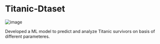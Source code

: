 # Titanic-Dtaset

![image](https://user-images.githubusercontent.com/73712335/223065055-b18c126b-725c-4af5-9ef0-bac647968724.png)

Developed a ML model to predict and analyze Titanic survivors on basis of different parameteres.
